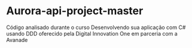 # Aurora-api-project-master
 Código analisado durante o curso Desenvolvendo sua aplicação com C# usando DDD oferecido pela Digital Innovation One em parceria com a Avanade
